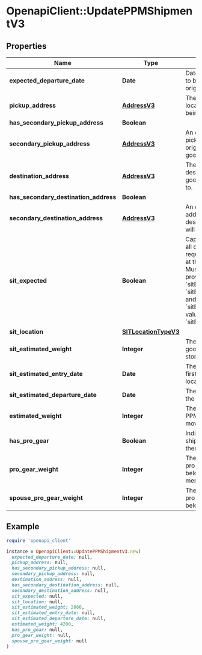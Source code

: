 # OpenapiClient::UpdatePPMShipmentV3

## Properties

| Name | Type | Description | Notes |
| ---- | ---- | ----------- | ----- |
| **expected_departure_date** | **Date** | Date the customer expects to begin moving from their origin.  | [optional] |
| **pickup_address** | [**AddressV3**](AddressV3.md) | The address of the origin location where goods are being moved from.  | [optional] |
| **has_secondary_pickup_address** | **Boolean** |  | [optional] |
| **secondary_pickup_address** | [**AddressV3**](AddressV3.md) | An optional secondary pickup location near the origin where additional goods exist.  | [optional] |
| **destination_address** | [**AddressV3**](AddressV3.md) | The address of the destination location where goods are being delivered to.  | [optional] |
| **has_secondary_destination_address** | **Boolean** |  | [optional] |
| **secondary_destination_address** | [**AddressV3**](AddressV3.md) | An optional secondary address near the destination where goods will be dropped off.  | [optional] |
| **sit_expected** | **Boolean** | Captures whether some or all of the PPM shipment will require temporary storage at the origin or destination.  Must be set to &#x60;true&#x60; when providing &#x60;sitLocation&#x60;, &#x60;sitEstimatedWeight&#x60;, &#x60;sitEstimatedEntryDate&#x60;, and &#x60;sitEstimatedDepartureDate&#x60; values to calculate the &#x60;sitEstimatedCost&#x60;.  | [optional] |
| **sit_location** | [**SITLocationTypeV3**](SITLocationTypeV3.md) |  | [optional] |
| **sit_estimated_weight** | **Integer** | The estimated weight of the goods being put into storage. | [optional] |
| **sit_estimated_entry_date** | **Date** | The date that goods will first enter the storage location. | [optional] |
| **sit_estimated_departure_date** | **Date** | The date that goods will exit the storage location. | [optional] |
| **estimated_weight** | **Integer** | The estimated weight of the PPM shipment goods being moved. | [optional] |
| **has_pro_gear** | **Boolean** | Indicates whether PPM shipment has pro gear for themselves or their spouse.  | [optional] |
| **pro_gear_weight** | **Integer** | The estimated weight of the pro-gear being moved belonging to the service member. | [optional] |
| **spouse_pro_gear_weight** | **Integer** | The estimated weight of the pro-gear being moved belonging to a spouse. | [optional] |

## Example

```ruby
require 'openapi_client'

instance = OpenapiClient::UpdatePPMShipmentV3.new(
  expected_departure_date: null,
  pickup_address: null,
  has_secondary_pickup_address: null,
  secondary_pickup_address: null,
  destination_address: null,
  has_secondary_destination_address: null,
  secondary_destination_address: null,
  sit_expected: null,
  sit_location: null,
  sit_estimated_weight: 2000,
  sit_estimated_entry_date: null,
  sit_estimated_departure_date: null,
  estimated_weight: 4200,
  has_pro_gear: null,
  pro_gear_weight: null,
  spouse_pro_gear_weight: null
)
```

